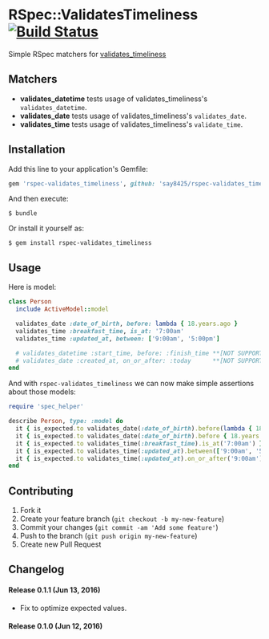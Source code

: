 # RSpec::ValidatesTimeliness [![Build Status](https://travis-ci.org/yhirano55/rspec-validates_timeliness.svg?branch=master)](https://travis-ci.org/yhirano55/rspec-validates_timeliness)

Simple RSpec matchers for [validates_timeliness](https://github.com/adzap/validates_timeliness)

## Matchers

- **validates_datetime** tests usage of validates_timeliness's `validates_datetime`.
- **validates_date** tests usage of validates_timeliness's `validates_date`.
- **validates_time** tests usage of validates_timeliness's `validate_time`.

## Installation

Add this line to your application's Gemfile:

```ruby
gem 'rspec-validates_timeliness', github: 'say8425/rspec-validates_timeliness'
```

And then execute:

    $ bundle

Or install it yourself as:

    $ gem install rspec-validates_timeliness

## Usage

Here is model:

```ruby
class Person
  include ActiveModel::model

  validates_date :date_of_birth, before: lambda { 18.years.ago }
  validates_time :breakfast_time, is_at: '7:00am'
  validates_time :updated_at, between: ['9:00am', '5:00pm']

  # validates_datetime :start_time, before: :finish_time **[NOT SUPPORT] Method symbol
  # validates_date :created_at, on_or_after: :today      **[NOT SUPPORT] Shorthand
end
```

And with `rspec-validates_timeliness` we can now make simple assertions about those models:

```ruby
require 'spec_helper'

describe Person, type: :model do
  it { is_expected.to validates_date(:date_of_birth).before(lambda { 18.years.ago }) }
  it { is_expected.to validates_date(:date_of_birth).before { 18.years.ago } } # The same as previous example
  it { is_expected.to validates_time(:breakfast_time).is_at('7:00am') }
  it { is_expected.to validates_time(:updated_at).between(['9:00am', '5:00pm']) }
  it { is_expected.to validates_time(:updated_at).on_or_after('9:00am').on_or_before('5:00pm') } # The same as previous example
end
```

## Contributing

1. Fork it
2. Create your feature branch (`git checkout -b my-new-feature`)
3. Commit your changes (`git commit -am 'Add some feature'`)
4. Push to the branch (`git push origin my-new-feature`)
5. Create new Pull Request

## Changelog

#### Release 0.1.1 (Jun 13, 2016)

* Fix to optimize expected values.

#### Release 0.1.0 (Jun 12, 2016)
